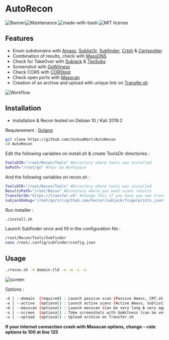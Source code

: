 # AutoRecon
![Banner](https://image.noelshack.com/fichiers/2019/03/5/1547806549-ti-banner.png)![Maintenance](https://img.shields.io/badge/Maintained%3F-yes-green.svg) ![made-with-bash](https://img.shields.io/badge/Made%20with-Bash-1f425f.svg)  ![MIT license](https://img.shields.io/badge/License-MIT-blue.svg)

## Features
- Enum subdomains with [Amass](https://github.com/OWASP/Amass/), [Sublist3r](https://github.com/aboul3la/Sublist3r), [Subfinder](https://github.com/subfinder/subfinder), [Crtsh](http://crt.sh/) & [Certspotter](https://certspotter.com/)
- Combination of results, check with [MassDNS](https://github.com/blechschmidt/massdns)
- Check for TakeOver with [Subjack](https://github.com/haccer/subjack) & [TkoSubs](https://github.com/anshumanbh/tko-subs)
- Screenshot with [GoWitness](https://github.com/sensepost/gowitness) 
- Check CORS with [CORStest](https://github.com/RUB-NDS/CORStest)
- Check open ports with [Masscan](https://github.com/robertdavidgraham/masscan) 
- Creation of an archive and upload with unique link on [Transfer.sh](https://transfer.sh)

![Workflow](http://image.noelshack.com/fichiers/2019/34/1/1566214999-autoreconworkflow.png)

## Installation
- Installation & Recon tested on Debian 10 / Kali 2019.2

Requierement : [Golang](https://golang.org/doc/install)
```bash
git clone https://github.com/JoshuaMart/AutoRecon
cd AutoRecon
```
Edit the following variables on install.sh & create ToolsDir directories :
```bash
ToolsDIR="/root/Recon/Tools" #Directory where tools was installed
GoPath="/root/go" #Your Go Workspace
```
And the following variables on recon.sh :
```bash
ToolsDIR="/root/Recon/Tools" #Directory where tools was installed
ResultsPath="/root/Recon" #Directory where you want scans results
TransferSH="https://transfer.sh" #Change this if you have you own transfer.sh
subjackDebug="/root/go/src/github.com/haccer/subjack/fingerprints.json" #Subjack bug without this ...
```
Run installer :
```bash
./install.sh
```
Launch Subfinder once and fill in the configuration file :
```bash
/root/Recon/Tools/Subfinder
nano /root/.config/subfinder/config.json
```

## Usage

```bash
./recon.sh -d domain.tld -a -m -s -u
```
![screen](http://image.noelshack.com/fichiers/2019/34/1/1566214999-autorecon.png)

Options :
```bash
-d | --domain  (required) : Launch passive scan (Passive Amass, CRT.sh, Certspotter, Subfinder, Subjack, TkoSubs, CORStest)
-a | --active  (optional) : Launch active scans (Active Amass, Sublist3r, GoWitness, CORStest)
-m | --masscan (optional) : Launch masscan (Can be very long & very aggressive ...)
-s | --screen  (optional) : Take screenshots with GoWitness (can be very long)
-u | --upload  (optional) : Upload archive on Transfer.sh
```

**If your internet connection crash with Masscan options, change --rate options to 100 at line 125**
